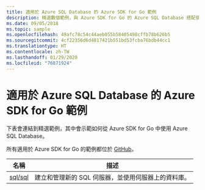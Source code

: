 ```yaml
---
title: 適用於 Azure SQL Database 的 Azure SDK for Go 範例
description: 精選數個範例，與 Azure SDK for Go 的 Azure SQL Database 搭配使用。
ms.date: 09/05/2018
ms.topic: sample
ms.openlocfilehash: 49afc78c54c44aeb055b58405498cffb78b626b5
ms.sourcegitcommit: 4cf22356d6d4817421b551bd53fcba76bdb44cc1
ms.translationtype: HT
ms.contentlocale: zh-TW
ms.lasthandoff: 01/29/2020
ms.locfileid: "76871924"
---
```

# <a name="azure-sdk-for-go-samples-for-azure-sql-database"></a>適用於 Azure SQL Database 的 Azure SDK for Go 範例

下表會連結到精選範例，其中會示範如何從 Azure SDK for Go 中使用 Azure SQL Database。

所有適用於 Azure SDK for Go 的範例都位於 [GitHub](https://github.com/Azure-Samples/azure-sdk-for-go-samples)。

| 名稱 | 描述 |
|------|-------------|
| [sql/sql](https://github.com/Azure-Samples/azure-sdk-for-go-samples/blob/master/sql/sql.go) | 建立和管理新的 SQL 伺服器，並使用伺服器上的資料庫。 |
